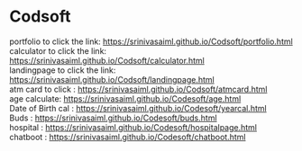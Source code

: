 # Codsoft
portfolio to click the link: https://srinivasaiml.github.io/Codsoft/portfolio.html                         
calculator to click the link: https://srinivasaiml.github.io/Codsoft/calculator.html                                  
landingpage to click the link: https://srinivasaiml.github.io/Codsoft/landingpage.html                        
atm card to click :  https://srinivasaiml.github.io/Codsoft/atmcard.html                                                
age calculate: https://srinivasaiml.github.io/Codesoft/age.html                                                    
Date of Birth cal : https://srinivasaiml.github.io/Codesoft/yearcal.html                                          
Buds :  https://srinivasaiml.github.io/Codesoft/buds.html                                                                                                                
hospital : https://srinivasaiml.github.io/Codesoft/hospitalpage.html                                                                                 
chatboot : https://srinivasaiml.github.io/Codesoft/chatboot.html
                 

